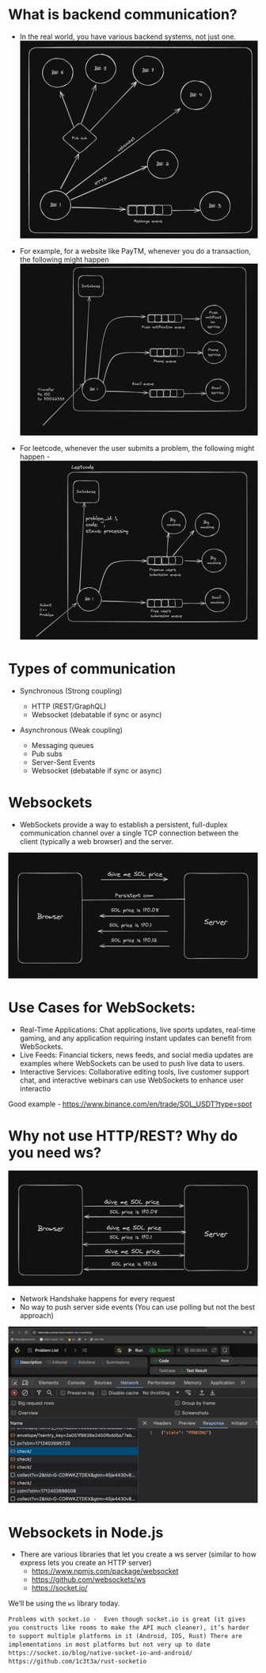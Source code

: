 # What is backend communication?

- In the real world, you have various backend systems, not just one.
  ![one](./images/one.webp)

- For example, for a website like PayTM, whenever you do a transaction, the following might happen
  ![one](./images/two.webp)

- For leetcode, whenever the user submits a problem, the following might happen -
  ![one](./images/three.webp)

# Types of communication

- Synchronous (Strong coupling)

  - HTTP (REST/GraphQL)
  - Websocket (debatable if sync or async)

- Asynchronous (Weak coupling)
  - Messaging queues
  - Pub subs
  - Server-Sent Events
  - Websocket (debatable if sync or async)

# Websockets

- WebSockets provide a way to establish a persistent, full-duplex communication channel over a single TCP connection between the client (typically a web browser) and the server.

![web](./images/four.webp)

# Use Cases for WebSockets:

- Real-Time Applications: Chat applications, live sports updates, real-time gaming, and any application requiring instant updates can benefit from WebSockets.
- Live Feeds: Financial tickers, news feeds, and social media updates are examples where WebSockets can be used to push live data to users.
- Interactive Services: Collaborative editing tools, live customer support chat, and interactive webinars can use WebSockets to enhance user interactio

Good example - https://www.binance.com/en/trade/SOL_USDT?type=spot

# Why not use HTTP/REST? Why do you need ws?

![web](./images/five.webp)

- Network Handshake happens for every request
- No way to push server side events (You can use polling but not the best approach)

![web](./images/six.webp)

# Websockets in Node.js

- There are various libraries that let you create a ws server (similar to how express lets you create an HTTP server)
  - https://www.npmjs.com/package/websocket
  - https://github.com/websockets/ws
  - https://socket.io/

We’ll be using the `ws` library today.

`Problems with socket.io - 
Even though socket.io is great (it gives you constructs like rooms to make the API much cleaner), it’s harder to support multiple platforms in it (Android, IOS, Rust)
There are implementations in most platforms but not very up to date 
https://socket.io/blog/native-socket-io-and-android/
https://github.com/1c3t3a/rust-socketio`
